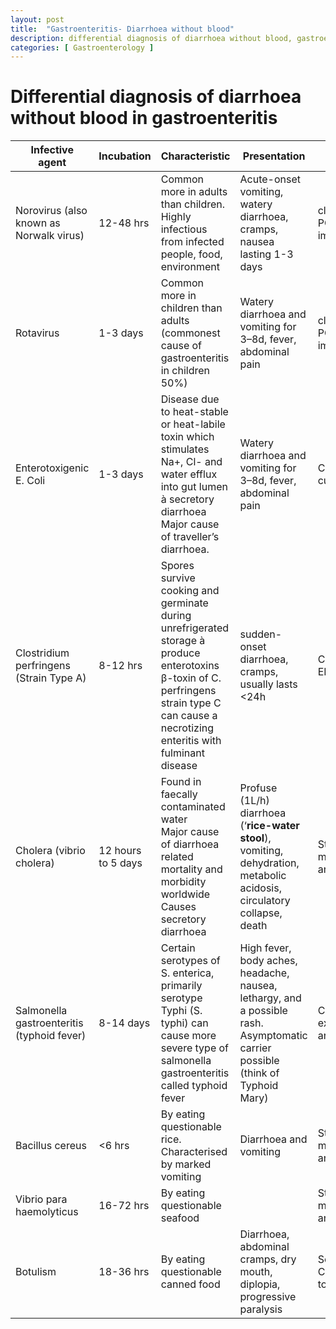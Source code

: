 ```yaml
---
layout: post
title:  "Gastroenteritis- Diarrhoea without blood"
description: differential diagnosis of diarrhoea without blood, gastroenteritis
categories: [ Gastroenterology ]
---
```

# Differential diagnosis of diarrhoea without blood in gastroenteritis
|  Infective agent | Incubation | Characteristic | Presentation | Diagnosis | Treatment |
| --- | --- | --- | --- | --- | --- |
|  Norovirus (also known as Norwalk virus) | 12-48 hrs | Common more in adults than children. Highly infectious from infected people, food, environment | Acute-onset vomiting, watery diarrhoea, cramps, nausea lasting 1-3 days | clinical, stool PCR, enzyme immunoassay | Supportive as self-limiting |
|  Rotavirus | 1-3 days | Common more in children than adults (commonest cause of gastroenteritis in children 50%) | Watery diarrhoea and vomiting for 3–8d, fever, abdominal pain | clinical, stool PCR, enzyme immunoassay | Supportive as self-limiting, Routine vaccination in UK |
|  Enterotoxigenic E. Coli | 1-3 days | Disease due to heat-stable or heat-labile toxin which stimulates Na+, Cl- and water efflux into gut lumen à secretory diarrhoea Major cause of traveller’s diarrhoea. | Watery diarrhoea and vomiting for 3–8d, fever, abdominal pain | Clinical, culture, PCR | Supportive as self-limiting but antibiotics can have a role in shortening treatment duration |
|  Clostridium perfringens (Strain Type A) | 8-12 hrs | Spores survive cooking and germinate during unrefrigerated storage à produce enterotoxins<br/> β‎-toxin of C. perfringens strain type C can cause a necrotizing enteritis with fulminant disease | sudden-onset diarrhoea, cramps, usually lasts <24h | Clinical, PCR, ELISA | Supportive |
|  Cholera (vibrio cholera) | 12 hours to 5 days | Found in faecally contaminated water<br/> Major cause of diarrhoea related mortality and morbidity worldwide <br/> Causes secretory diarrhoea | Profuse (1L/h) diarrhoea (‘**rice-water stool**), vomiting, dehydration, metabolic acidosis, circulatory collapse, death | Stool microscopy and culture | Oral rehydration, Rigler’s lactate, normal saline, electrolytes, zinc in children |
|  Salmonella gastroenteritis (typhoid fever) | 8-14 days | Certain serotypes of S. enterica, primarily serotype Typhi (S. typhi) can cause more severe type of salmonella gastroenteritis called typhoid fever | High fever, body aches, headache, nausea, lethargy, and a possible rash. Asymptomatic carrier possible (think of Typhoid Mary) | Clinical examination and culture | Ciprofloxacin |
|  Bacillus cereus | <6 hrs | By eating questionable rice. Characterised by marked vomiting | Diarrhoea and vomiting | Stool microscopy and culture | Supportive |
|  Vibrio para<br/> haemolyticus | 16-72 hrs | By eating questionable seafood |  | Stool microscopy and culture | Supportive. Antibiotic has a role |
|  Botulism | 18-36 hrs | By eating questionable canned food | Diarrhoea, abdominal<br/> cramps, dry mouth, diplopia, progressive paralysis | Serum/faecal C. Bolulinum toxin | Manage in ITU with mechanical ventilation |